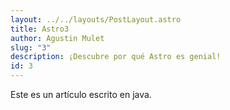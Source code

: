 ```yaml
---
layout: ../../layouts/PostLayout.astro
title: Astro3
author: Agustin Mulet
slug: "3"
description: ¡Descubre por qué Astro es genial!
id: 3
---
```

Este es un artículo escrito en java.